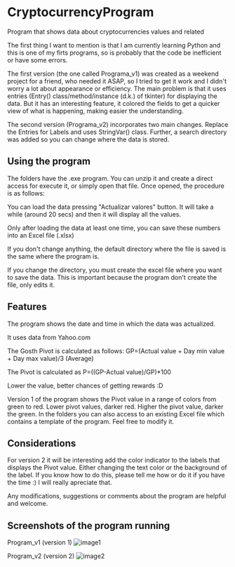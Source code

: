 # CryptocurrencyProgram
Program that shows data about cryptocurrencies values and related

The first thing I want to mention is that I am currently learning Python and this is one of my firts programs, so is probably that the code be inefficient or have some errors.

The first version (the one called Programa_v1) was created as a weekend project for a friend, who needed it ASAP, so I tried to get it work
and I didn't worry a lot about appearance or efficiency. The main problem is that it uses entries (Entry() class/method/instance (d.k.) of tkinter) for displaying the data. 
But it has an interesting feature, it colored the fields to get a quicker view of what is happening, making easier the understanding.

The second version (Programa_v2) incorporates two main changes. Replace the Entries for Labels and uses StringVar() class. Further, a search directory was added so you can change where the data is stored.

## Using the program
The folders have the .exe program. You can unzip it and create a direct access for execute it, or simply open that file.
Once opened, the procedure is as follows:

  You can load the data pressing "Actualizar valores" button. It will take a while (around 20 secs) and then it will display all the values.
  
  Only after loading the data at least one time, you can save these numbers into an Excel file (.xlsx)
  
  If you don't change anything, the default directory where the file is saved is the same where the program is.
  
  If you change the directory, you must create the excel file where you want to save the data. This is important because the program don't create the file,
  only edits it.
  
## Features
  The program shows the date and time in which the data was actualized.
  
  It uses data from Yahoo.com
  
  The Gosth Pivot is calculated as follows: GP=(Actual value + Day min value + Day max value)/3 (Average)
  
  The Pivot is calculated as P=((GP-Actual value)/GP)*100
  
  Lower the value, better chances of getting rewards :D
  
  Version 1 of the program shows the Pivot value in a range of colors from green to red. Lower pivot values, darker red. Higher the pivot value, darker the green.
  In the folders you can also access to an existing Excel file which contains a template of the program. Feel free to modify it.
  
## Considerations
  For version 2 it will be interesting add the color indicator to the labels that displays the Pivot value. Either changing the text color or the background of the label. 
  If you know how to do this, please tell me how or do it if you have the time :) I will really apreciate that.
  
  Any modifications, suggestions or comments about the program are helpful and welcome.
  
## Screenshots of the program running
Program_v1 (version 1) 
![image1](https://user-images.githubusercontent.com/65863634/112239640-9831a100-8c25-11eb-9614-35c612951d44.png)

Program_v2 (version 2)
![image2](https://user-images.githubusercontent.com/65863634/112239642-9962ce00-8c25-11eb-80ee-ac3364bdb5b4.png)

